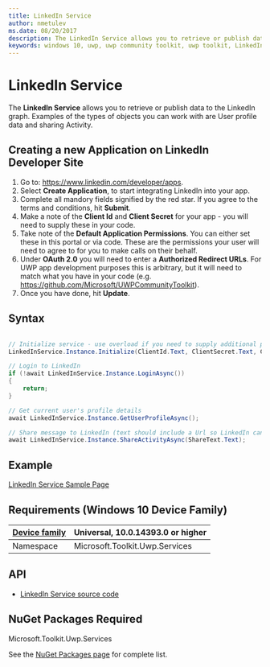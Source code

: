 ```yaml
---
title: LinkedIn Service 
author: nmetulev
ms.date: 08/20/2017
description: The LinkedIn Service allows you to retrieve or publish data to the LinkedIn graph. Examples of the types of objects you can work with are User profile data and sharing Activity.
keywords: windows 10, uwp, uwp community toolkit, uwp toolkit, LinkedIn Service 
---
```


# LinkedIn Service 

The **LinkedIn Service** allows you to retrieve or publish data to the LinkedIn graph. Examples of the types of objects you can work with are User profile data and sharing Activity.

## Creating a new Application on LinkedIn Developer Site

1. Go to: https://www.linkedin.com/developer/apps. 
2. Select **Create Application**, to start integrating LinkedIn into your app. 
3. Complete all mandory fields signified by the red star.  If you agree to the terms and conditions, hit **Submit**.
4. Make a note of the **Client Id** and **Client Secret** for your app - you will need to supply these in your code.
5. Take note of the **Default Application Permissions**.  You can either set these in this portal or via code.  These are the permissions your user will need to agree to for you to make calls on their behalf.
6. Under **OAuth 2.0** you will need to enter a **Authorized Redirect URLs**.  For UWP app development purposes this is arbitrary, but it will need to match what you have in your code (e.g. https://github.com/Microsoft/UWPCommunityToolkit).
7. Once you have done, hit **Update**.

## Syntax

```csharp

// Initialize service - use overload if you need to supply additional permissions
LinkedInService.Instance.Initialize(ClientId.Text, ClientSecret.Text, CallbackUri.Text);

// Login to LinkedIn
if (!await LinkedInService.Instance.LoginAsync())
{
    return;
}

// Get current user's profile details
await LinkedInService.Instance.GetUserProfileAsync();

// Share message to LinkedIn (text should include a Url so LinkedIn can scrape preview information)
await LinkedInService.Instance.ShareActivityAsync(ShareText.Text);

```
 
## Example

[LinkedIn Service Sample Page](https://github.com/Microsoft/UWPCommunityToolkit/tree/master/Microsoft.Toolkit.Uwp.SampleApp/SamplePages/LinkedIn%20Service)

## Requirements (Windows 10 Device Family)

| [Device family](http://go.microsoft.com/fwlink/p/?LinkID=526370) | Universal, 10.0.14393.0 or higher |
| --- | --- |
| Namespace | Microsoft.Toolkit.Uwp.Services |

## API

* [LinkedIn Service source code](https://github.com/Microsoft/UWPCommunityToolkit/tree/master/Microsoft.Toolkit.Uwp.Services/Services/LinkedIn)

## NuGet Packages Required

Microsoft.Toolkit.Uwp.Services

See the [NuGet Packages page](../Nuget-Packages.md) for complete list.


